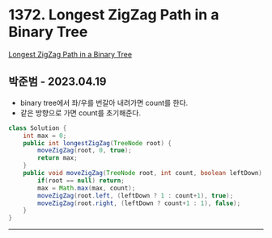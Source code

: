 # 1372. Longest ZigZag Path in a Binary Tree

[Longest ZigZag Path in a Binary Tree](https://leetcode.com/problems/longest-zigzag-path-in-a-binary-tree/)

## 박준범 - 2023.04.19

- binary tree에서 좌/우를 번갈아 내려가면 count를 한다.
- 같은 방향으로 가면 count를 초기해준다.

```java
class Solution {
    int max = 0;
    public int longestZigZag(TreeNode root) {
        moveZigZag(root, 0, true);
        return max;
    }
    public void moveZigZag(TreeNode root, int count, boolean leftDown) {
        if(root == null) return;
        max = Math.max(max, count);
        moveZigZag(root.left, (leftDown ? 1 : count+1), true);
        moveZigZag(root.right, (leftDown ? count+1 : 1), false);
    }
}
```

---
